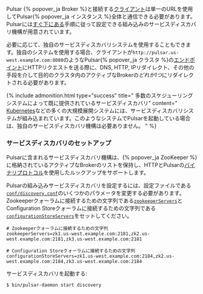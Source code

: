 <!--

    Licensed to the Apache Software Foundation (ASF) under one
    or more contributor license agreements.  See the NOTICE file
    distributed with this work for additional information
    regarding copyright ownership.  The ASF licenses this file
    to you under the Apache License, Version 2.0 (the
    "License"); you may not use this file except in compliance
    with the License.  You may obtain a copy of the License at

      http://www.apache.org/licenses/LICENSE-2.0

    Unless required by applicable law or agreed to in writing,
    software distributed under the License is distributed on an
    "AS IS" BASIS, WITHOUT WARRANTIES OR CONDITIONS OF ANY
    KIND, either express or implied.  See the License for the
    specific language governing permissions and limitations
    under the License.

-->

Pulsar {% popover_ja Broker %}と接続する[クライアント](../../getting-started/Clients)は単一のURLを使用してPulsar{% popover_ja インスタンス %}全体と通信できる必要があります。Pulsarには[すぐ下にある](#サービスディスカバリのセットアップ)手順に従って設定できる組み込みのサービスディスカバリ機構が用意されています。

必要に応じて、独自のサービスディスカバリシステムを使用することもできます。独自のシステムを使用する場合、クライアントが`http://pulsar.us-west.example.com:8080`のようなPulsar{% popover_ja クラスタ %}の[エンドポイント](../../reference/Configuration)にHTTPリクエストを送る際に、DNS, HTTP, IPリダイレクト、その他の手段を介して目的のクラスタ内のアクティブなBrokerの*どれか1つ*にリダイレクトされる必要があります。

{% include admonition.html type="success" title="
多数のスケジューリングシステムによって既に提供されているサービスディスカバリ" content=" [Kubernetes](../../deployment/Kubernetes)などの多くの大規模展開システムには、サービスディスカバリシステムが組み込まれています。このようなシステムでPulsarを起動している場合は、独自のサービスディスカバリ機構は必要ありません。
" %}

### サービスディスカバリのセットアップ

Pulsarに含まれるサービスディスカバリ機構は、{% popover_ja ZooKeeper %}に格納されているアクティブなBrokerのリストを保持し、HTTPとPulsarの[バイナリプロトコル](../../project/BinaryProtocol)を使用したルックアップをサポートします。

Pulsarの組み込みサービスディスカバリを設定するには、設定ファイルである[`conf/discovery.conf`](../../reference/Configuration#サービスディスカバリ)のいくつかのパラメータを変更する必要があります。Zookeeperクォーラムに接続するための文字列である[`zookeeperServers`](../../reference/Configuration#サービスディスカバリ)とConfiguration Storeクォーラムに接続するための文字列である[`configurationStoreServers`](../../reference/Configuration#サービスディスカバリ)をセットしてください。

```properties
# Zookeeperクォーラムに接続するための文字列
zookeeperServers=zk1.us-west.example.com:2181,zk2.us-west.example.com:2181,zk3.us-west.example.com:2181

# Configuration Storeクォーラムに接続するための文字列
configurationStoreServers=zk1.us-west.example.com:2184,zk2.us-west.example.com:2184,zk3.us-west.example.com:2184
```

サービスディスカバリを起動する:

```shell
$ bin/pulsar-daemon start discovery
```
